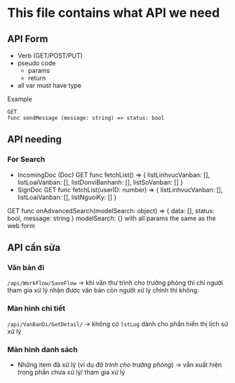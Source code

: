 # This file contains what API we need

## API Form
* Verb (GET/POST/PUT)
* pseudo code
  * params
  * return
* all var must have type

Example
```
GET
func sendMessage (message: string) => status: bool
```

## API needing
### For Search
* IncomingDoc (Doc)
GET
func fetchList() => {
  listLinhvucVanban: [],
  listLoaiVanban: [],
  listDonviBanhanh: [],
  listSoVanban: []
}
* SignDoc
GET
func fetchList(userID: number) => {
  listLinhvucVanban: [],
  listLoaiVanban: [],
  listNguoiKy: []
}

GET
func onAdvancedSearch(modelSearch: object) => {
  data: [],
  status: bool,
  message: string
}
modelSearch: {} with all params the same as the web form

## API cần sửa
### Văn bản đi
`/api/WorkFlow/SaveFlow` -> khi văn thư trình cho trưởng phòng thì chỉ người tham gia xử lý nhận được văn bản còn người xử lý chính thì không.

### Màn hình chi tiết
`/api/VanBanDi/GetDetail/` -> không có `lstLog` dành cho phần hiển thị lịch sử xử lý 

### Màn hình danh sách
* Những item đã xử lý (ví dụ _đã trình cho trưởng phòng_) -> vẫn xuất hiện trong phần chưa xử lý/ tham gia xử lý